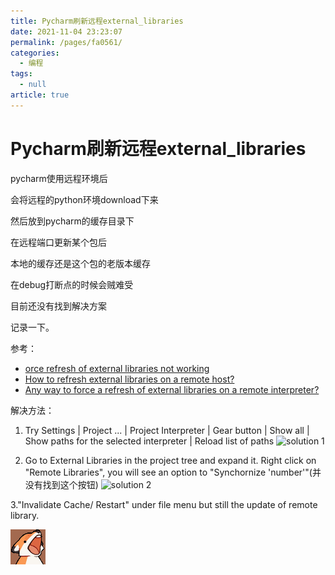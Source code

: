```yaml
---
title: Pycharm刷新远程external_libraries
date: 2021-11-04 23:23:07
permalink: /pages/fa0561/
categories: 
  - 编程
tags: 
  - null
article: true
---
```

# Pycharm刷新远程external_libraries

pycharm使用远程环境后

会将远程的python环境download下来

然后放到pycharm的缓存目录下

在远程端口更新某个包后

本地的缓存还是这个包的老版本缓存

在debug打断点的时候会贼难受

目前还没有找到解决方案

记录一下。

参考：

* [orce refresh of external libraries not working](https://stackoverflow.com/questions/51870036/force-refresh-of-external-libraries-not-working)
* [How to refresh external libraries on a remote host?](https://intellij-support.jetbrains.com/hc/en-us/community/posts/360007681700-How-to-refresh-external-libraries-on-a-remote-host-)
* [Any way to force a refresh of external libraries on a remote interpreter?](https://intellij-support.jetbrains.com/hc/en-us/community/posts/205813579-Any-way-to-force-a-refresh-of-external-libraries-on-a-remote-interpreter-)

解决方法：

1. Try Settings | Project ... | Project Interpreter | Gear button | Show all | Show paths for the selected interpreter | Reload list of paths
![solution 1](https://i.stack.imgur.com/YyrlL.png)

2. Go to External Libraries in the project tree and expand it.
Right click on "Remote Libraries", you will see an option to "Synchornize 'number'"(并没有找到这个按钮)
![solution 2](https://intellij-support.jetbrains.com/hc/user_images/H6KFv33Nn3cjo7YlAz2OJQ.png)

3."Invalidate Cache/ Restart" under file menu but still the update of remote library.

![](../images/2021-12-05-17-53-36.png)
